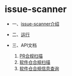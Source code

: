 # issue-scanner

* 一、[issue-scanner介绍](doc/scanner/issueScanner.md)

* 二、[运行](doc/run/howToRun.md)

* 三、API文档
    1. [PR合规扫描](doc/api/pr.md)
    2. [软件仓合规扫描](doc/api/repo.md)
    3. [软件仓合规信息查询](doc/api/repoQuery.md)